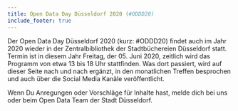 ```yaml
---
title: Open Data Day Düsseldorf 2020 (#ODDD20)
include_footer: true
---
```


Der Open Data Day Düsseldorf 2020 (kurz: #ODDD20) findet auch im Jahr 2020 wieder in der Zentralbibliothek der Stadtbüchereien Düsseldorf statt. Termin ist in diesem Jahr Freitag, der 05. Juni 2020, zeitlich wird das Programm von etwa 13 bis 18 Uhr stattfinden. Was dort passiert, wird auf dieser Seite nach und nach ergänzt, in den monatlichen Treffen besprochen und auch über die Social Media Kanäle veröffentlicht.

Wenn Du Anregungen oder Vorschläge für Inhalte hast, melde dich bei uns oder beim Open Data Team der Stadt Düsseldorf.